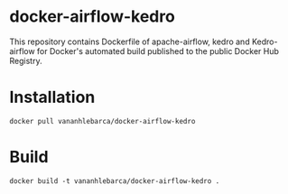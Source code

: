 # docker-airflow-kedro
This repository contains Dockerfile of apache-airflow, kedro and Kedro-airflow for Docker's automated build published to the public Docker Hub Registry.

# Installation
```
docker pull vananhlebarca/docker-airflow-kedro
```

# Build
```
docker build -t vananhlebarca/docker-airflow-kedro .


